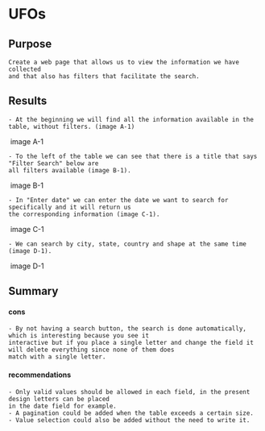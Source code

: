 # UFOs

## Purpose
    Create a web page that allows us to view the information we have collected
    and that also has filters that facilitate the search.

## Results
    - At the beginning we will find all the information available in the table, without filters. (image A-1)

![]()
image A-1

    - To the left of the table we can see that there is a title that says "Filter Search" below are
    all filters available (image B-1).

![]()
image B-1

    - In "Enter date" we can enter the date we want to search for specifically and it will return us
    the corresponding information (image C-1).

![]()
image C-1

    - We can search by city, state, country and shape at the same time (image D-1).

![]()
image D-1

## Summary

#### cons
    - By not having a search button, the search is done automatically, which is interesting because you see it
    interactive but if you place a single letter and change the field it will delete everything since none of them does
    match with a single letter.

#### recommendations
    - Only valid values should be allowed in each field, in the present design letters can be placed
    in the date field for example.
    - A pagination could be added when the table exceeds a certain size.
    - Value selection could also be added without the need to write it.